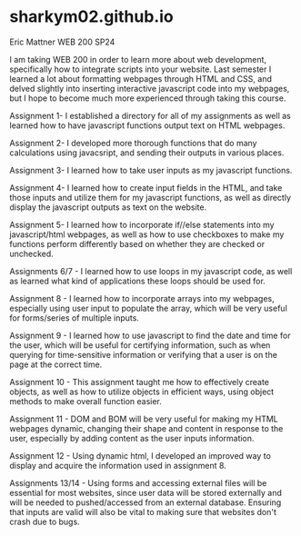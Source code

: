 # sharkym02.github.io
Eric Mattner
WEB 200 SP24

I am taking WEB 200 in order to learn more about web development, specifically how to integrate scripts into your website. Last semester I learned a lot about formatting webpages through HTML and CSS, and delved slightly into inserting interactive javascript code into my webpages, but I hope to become much more experienced through taking this course.

Assignment 1- I established a directory for all of my assignments as well as learned how to have javascript functions output text on HTML webpages.

Assignment 2- I developed more thorough functions that do many calculations using javacsript, and sending their outputs in various places.

Assignment 3- I learned how to take user inputs as my javascript functions.

Assignment 4- I learned how to create input fields in the HTML, and take those inputs and utilize them for my javascript functions, as well as directly display the javascript outputs as text on the website.

Assignment 5- I learned how to incorporate if//else statements into my javascript/html webpages, as well as how to use checkboxes to make my functions perform differently based on whether they are checked or unchecked.

Assignments 6/7 - I learned how to use loops in my javascript code, as well as learned what kind of applications these loops should be used for.

Assignment 8 - I learned how to incorporate arrays into my webpages, especially using user input to populate the array, which will be very useful for forms/series of multiple inputs.

Assignment 9 - I learned how to use javascript to find the date and time for the user, which will be useful for certifying information, such as when querying for time-sensitive information or verifying that a user is on the page at the correct time.

Assignment 10 - This assignment taught me how to effectively create objects, as well as how to utilize objects in efficient ways, using object methods to make overall function easier.

Assignment 11 - DOM and BOM will be very useful for making my HTML webpages dynamic, changing their shape and content in response to the user, especially by adding content as the user inputs information.

Assignment 12 - Using dynamic html, I developed an improved way to display and acquire the information used in assignment 8.

Assignments 13/14 - Using forms and accessing external files will be essential for most websites, since user data will be stored externally and will be needed to pushed/accessed from an external database. Ensuring that inputs are valid will also be vital to making sure that websites don't crash due to bugs.